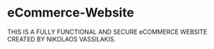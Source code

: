 # eCommerce-Website

THIS IS A FULLY FUNCTIONAL AND SECURE eCOMMERCE WEBSITE CREATED BY NIKOLAOS VASSILAKIS.